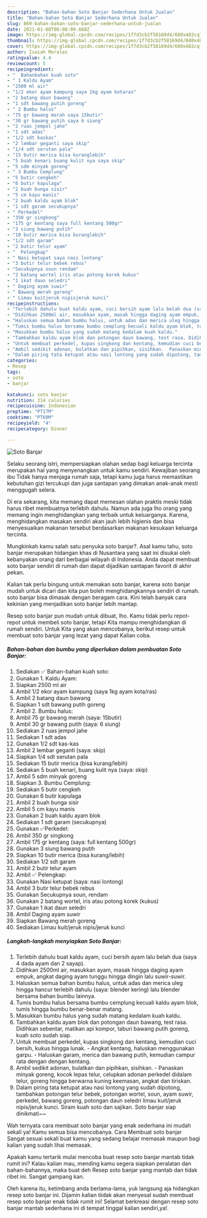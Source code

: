 ```yaml
---
description: "Bahan-bahan Soto Banjar Sederhana Untuk Jualan"
title: "Bahan-bahan Soto Banjar Sederhana Untuk Jualan"
slug: 869-bahan-bahan-soto-banjar-sederhana-untuk-jualan
date: 2021-01-08T06:08:09.668Z
image: https://img-global.cpcdn.com/recipes/1f7d3cb2f58169d4/680x482cq70/soto-banjar-foto-resep-utama.jpg
thumbnail: https://img-global.cpcdn.com/recipes/1f7d3cb2f58169d4/680x482cq70/soto-banjar-foto-resep-utama.jpg
cover: https://img-global.cpcdn.com/recipes/1f7d3cb2f58169d4/680x482cq70/soto-banjar-foto-resep-utama.jpg
author: Isaiah Morales
ratingvalue: 4.4
reviewcount: 5
recipeingredient:
- "  Bahanbahan kuah soto"
- " 1 Kaldu Ayam"
- "2500 ml air"
- "1/2 ekor ayam kampung saya 1kg ayam kotaras"
- "2 batang daun bawang"
- "1 sdt bawang putih goreng"
- " 2 Bumbu halus"
- "75 gr bawang merah saya 15butir"
- "30 gr bawang putih saya 6 siung"
- "2 ruas jempol jahe"
- "1 sdt adas"
- "1/2 sdt kaskas"
- "2 lembar geganti saya skip"
- "1/4 sdt serutan pala"
- "15 butir merica bisa kuranglebih"
- "5 buah kenari buang kulit nya saya skip"
- "5 sdm minyak goreng"
- " 3 Bumbu Cemplung"
- "5 butir cengkeh"
- "6 butir kapulaga"
- "2 buah bunga sisir"
- "5 cm kayu manis"
- "2 buah kaldu ayam blok"
- "1 sdt garam secukupnya"
- " Perkedel"
- "350 gr singkong"
- "175 gr kentang saya full kentang 500gr"
- "3 siung bawang putih"
- "10 butir merica bisa kuranglebih"
- "1/2 sdt garam"
- "2 butir telur ayam"
- "  Pelengkap"
- " Nasi ketupat saya nasi lontong"
- "3 butir telur bebek rebus"
- "Secukupnya soun rendam"
- "2 batang wortel iris atau potong korek kukus"
- "1 ikat daun seledri"
- " Daging ayam suwir"
- " Bawang merah goreng"
- " Limau kuitjeruk nipisjeruk kunci"
recipeinstructions:
- "Terlebih dahulu buat kaldu ayam, cuci bersih ayam lalu belah dua (saya 4 dada ayam dan 2 sayap)."
- "Didihkan 2500ml air, masukkan ayam, masak hingga daging ayam empuk, angkat daging ayam tunggu hingga dingin lalu suwir-suwir."
- "Haluskan semua bahan bumbu halus, untuk adas dan merica uleg hingga hancur terlebih dahulu (saya: blender kering) lalu blender bersama bahan bumbu lainnya."
- "Tumis bumbu halus bersama bumbu cemplung kecuali kaldu ayam blok, tumis hingga bumbu benar-benar matang."
- "Masukkan bumbu halus yang sudah matang kedalam kuah kaldu."
- "Tambahkan kaldu ayam blok dan potongan daun bawang, test rasa. Didihkan sebentar, matikan api kompor, taburi bawang putih goreng, kuah soto sudah siap."
- "Untuk membuat perkedel, kupas singkong dan kentang, kemudian cuci bersih, kukus hingga lunak.  Angkat kentang, haluskan menggunakan garpu. Haluskan garam, merica dan bawang putih, kemudian campur rata dengan dengan kentang."
- "Ambil sedikit adonan, bulatkan dan pipihkan, sisihkan.  Panaskan minyak goreng, kocok lepas telur, celupkan adonan perkedel didalam telur, goreng hingga berwarna kuning keemasan, angkat dan tiriskan."
- "Dalam piring tata ketupat atau nasi lontong yang sudah dipotong, tambahkan potongan telur bebek, potongan wortel, soun, ayam suwir, perkedel, bawang goreng, potongan daun seledri limau kuit/jeruk nipis/jeruk kunci. Siram kuah soto dan sajikan. Soto banjar siap dinikmati~~"
categories:
- Resep
tags:
- soto
- banjar

katakunci: soto banjar 
nutrition: 214 calories
recipecuisine: Indonesian
preptime: "PT17M"
cooktime: "PT60M"
recipeyield: "4"
recipecategory: Dinner

---
```



![Soto Banjar](https://img-global.cpcdn.com/recipes/1f7d3cb2f58169d4/680x482cq70/soto-banjar-foto-resep-utama.jpg)

Selaku seorang istri, mempersiapkan olahan sedap bagi keluarga tercinta merupakan hal yang menyenangkan untuk kamu sendiri. Kewajiban seorang ibu Tidak hanya menjaga rumah saja, tetapi kamu juga harus memastikan kebutuhan gizi tercukupi dan juga santapan yang dimakan anak-anak mesti menggugah selera.

Di era  sekarang, kita memang dapat memesan olahan praktis meski tidak harus ribet membuatnya terlebih dahulu. Namun ada juga lho orang yang memang ingin menghidangkan yang terbaik untuk keluarganya. Karena, menghidangkan masakan sendiri akan jauh lebih higienis dan bisa menyesuaikan makanan tersebut berdasarkan makanan kesukaan keluarga tercinta. 



Mungkinkah kamu salah satu penyuka soto banjar?. Asal kamu tahu, soto banjar merupakan hidangan khas di Nusantara yang saat ini disukai oleh kebanyakan orang dari berbagai wilayah di Indonesia. Anda dapat membuat soto banjar sendiri di rumah dan dapat dijadikan santapan favorit di akhir pekan.

Kalian tak perlu bingung untuk memakan soto banjar, karena soto banjar mudah untuk dicari dan kita pun boleh menghidangkannya sendiri di rumah. soto banjar bisa dimasak dengan beragam cara. Kini telah banyak cara kekinian yang menjadikan soto banjar lebih mantap.

Resep soto banjar pun mudah untuk dibuat, lho. Kamu tidak perlu repot-repot untuk membeli soto banjar, tetapi Kita mampu menghidangkan di rumah sendiri. Untuk Kita yang akan mencobanya, berikut resep untuk membuat soto banjar yang lezat yang dapat Kalian coba.

<!--inarticleads1-->

##### Bahan-bahan dan bumbu yang diperlukan dalam pembuatan Soto Banjar:

1. Sediakan  ✅ Bahan-bahan kuah soto:
1. Gunakan  1. Kaldu Ayam:
1. Siapkan 2500 ml air
1. Ambil 1/2 ekor ayam kampung (saya 1kg ayam kota/ras)
1. Ambil 2 batang daun bawang
1. Siapkan 1 sdt bawang putih goreng
1. Ambil  2. Bumbu halus:
1. Ambil 75 gr bawang merah (saya: 15butir)
1. Ambil 30 gr bawang putih (saya: 6 siung)
1. Sediakan 2 ruas jempol jahe
1. Sediakan 1 sdt adas
1. Gunakan 1/2 sdt kas-kas
1. Ambil 2 lembar geganti (saya: skip)
1. Siapkan 1/4 sdt serutan pala
1. Sediakan 15 butir merica (bisa kurang/lebih)
1. Sediakan 5 buah kenari, buang kulit nya (saya: skip)
1. Ambil 5 sdm minyak goreng
1. Siapkan  3. Bumbu Cemplung:
1. Sediakan 5 butir cengkeh
1. Gunakan 6 butir kapulaga
1. Ambil 2 buah bunga sisir
1. Ambil 5 cm kayu manis
1. Gunakan 2 buah kaldu ayam blok
1. Sediakan 1 sdt garam (secukupnya)
1. Gunakan  ✅Perkedel:
1. Ambil 350 gr singkong
1. Ambil 175 gr kentang (saya: full kentang 500gr)
1. Gunakan 3 siung bawang putih
1. Siapkan 10 butir merica (bisa kurang/lebih)
1. Sediakan 1/2 sdt garam
1. Ambil 2 butir telur ayam
1. Ambil  ✅ Pelengkap:
1. Gunakan  Nasi ketupat (saya: nasi lontong)
1. Ambil 3 butir telur bebek rebus
1. Gunakan Secukupnya soun, rendam
1. Gunakan 2 batang wortel, iris atau potong korek (kukus)
1. Gunakan 1 ikat daun seledri
1. Ambil  Daging ayam suwir
1. Siapkan  Bawang merah goreng
1. Sediakan  Limau kuit/jeruk nipis/jeruk kunci




<!--inarticleads2-->

##### Langkah-langkah menyiapkan Soto Banjar:

1. Terlebih dahulu buat kaldu ayam, cuci bersih ayam lalu belah dua (saya 4 dada ayam dan 2 sayap).
1. Didihkan 2500ml air, masukkan ayam, masak hingga daging ayam empuk, angkat daging ayam tunggu hingga dingin lalu suwir-suwir.
1. Haluskan semua bahan bumbu halus, untuk adas dan merica uleg hingga hancur terlebih dahulu (saya: blender kering) lalu blender bersama bahan bumbu lainnya.
1. Tumis bumbu halus bersama bumbu cemplung kecuali kaldu ayam blok, tumis hingga bumbu benar-benar matang.
1. Masukkan bumbu halus yang sudah matang kedalam kuah kaldu.
1. Tambahkan kaldu ayam blok dan potongan daun bawang, test rasa. Didihkan sebentar, matikan api kompor, taburi bawang putih goreng, kuah soto sudah siap.
1. Untuk membuat perkedel, kupas singkong dan kentang, kemudian cuci bersih, kukus hingga lunak.  - Angkat kentang, haluskan menggunakan garpu. - Haluskan garam, merica dan bawang putih, kemudian campur rata dengan dengan kentang.
1. Ambil sedikit adonan, bulatkan dan pipihkan, sisihkan.  - Panaskan minyak goreng, kocok lepas telur, celupkan adonan perkedel didalam telur, goreng hingga berwarna kuning keemasan, angkat dan tiriskan.
1. Dalam piring tata ketupat atau nasi lontong yang sudah dipotong, tambahkan potongan telur bebek, potongan wortel, soun, ayam suwir, perkedel, bawang goreng, potongan daun seledri limau kuit/jeruk nipis/jeruk kunci. Siram kuah soto dan sajikan. Soto banjar siap dinikmati~~




Wah ternyata cara membuat soto banjar yang enak sederhana ini mudah sekali ya! Kamu semua bisa mencobanya. Cara Membuat soto banjar Sangat sesuai sekali buat kamu yang sedang belajar memasak maupun bagi kalian yang sudah lihai memasak.

Apakah kamu tertarik mulai mencoba buat resep soto banjar mantab tidak rumit ini? Kalau kalian mau, mending kamu segera siapkan peralatan dan bahan-bahannya, maka buat deh Resep soto banjar yang mantab dan tidak ribet ini. Sangat gampang kan. 

Oleh karena itu, ketimbang anda berlama-lama, yuk langsung aja hidangkan resep soto banjar ini. Dijamin kalian tiidak akan menyesal sudah membuat resep soto banjar enak tidak rumit ini! Selamat berkreasi dengan resep soto banjar mantab sederhana ini di tempat tinggal kalian sendiri,ya!.

